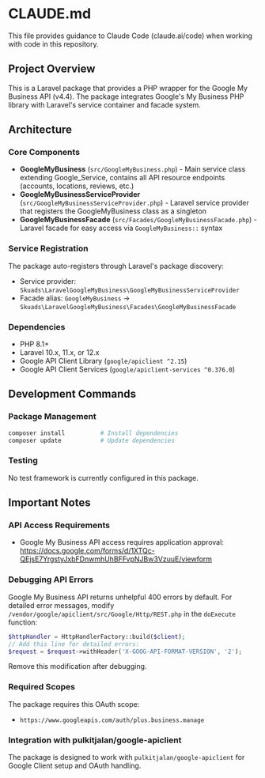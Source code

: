 # CLAUDE.md

This file provides guidance to Claude Code (claude.ai/code) when working with code in this repository.

## Project Overview

This is a Laravel package that provides a PHP wrapper for the Google My Business API (v4.4). The package integrates Google's My Business PHP library with Laravel's service container and facade system.

## Architecture

### Core Components

- **GoogleMyBusiness** (`src/GoogleMyBusiness.php`) - Main service class extending Google_Service, contains all API resource endpoints (accounts, locations, reviews, etc.)
- **GoogleMyBusinessServiceProvider** (`src/GoogleMyBusinessServiceProvider.php`) - Laravel service provider that registers the GoogleMyBusiness class as a singleton
- **GoogleMyBusinessFacade** (`src/Facades/GoogleMyBusinessFacade.php`) - Laravel facade for easy access via `GoogleMyBusiness::` syntax

### Service Registration

The package auto-registers through Laravel's package discovery:
- Service provider: `Skuads\LaravelGoogleMyBusiness\GoogleMyBusinessServiceProvider`
- Facade alias: `GoogleMyBusiness` → `Skuads\LaravelGoogleMyBusiness\Facades\GoogleMyBusinessFacade`

### Dependencies

- PHP 8.1+
- Laravel 10.x, 11.x, or 12.x
- Google API Client Library (`google/apiclient ^2.15`)
- Google API Client Services (`google/apiclient-services ^0.376.0`)

## Development Commands

### Package Management
```bash
composer install          # Install dependencies
composer update           # Update dependencies
```

### Testing
No test framework is currently configured in this package.

## Important Notes

### API Access Requirements
- Google My Business API access requires application approval: https://docs.google.com/forms/d/1XTQc-QEjsE7YrgstyJxbFDnwmhUhBFFvpNJBw3VzuuE/viewform

### Debugging API Errors
Google My Business API returns unhelpful 400 errors by default. For detailed error messages, modify `/vendor/google/apiclient/src/Google/Http/REST.php` in the `doExecute` function:

```php
$httpHandler = HttpHandlerFactory::build($client);
// Add this line for detailed errors:
$request = $request->withHeader('X-GOOG-API-FORMAT-VERSION', '2');
```

Remove this modification after debugging.

### Required Scopes
The package requires this OAuth scope:
- `https://www.googleapis.com/auth/plus.business.manage`

### Integration with pulkitjalan/google-apiclient
The package is designed to work with `pulkitjalan/google-apiclient` for Google Client setup and OAuth handling.